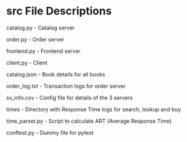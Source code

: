 # src File Descriptions

catalog.py - Catalog server

order.py - Order server

frontend.py - Frontend server

client.py - Client

catalog.json - Book details for all books 

order_log.txt - Transaction logs for order server

sv_info.csv - Config file for details of the 3 servers

times - Directory with Response Time logs for search, lookup and buy

time_parser.py - Script to calculate ART (Average Response Time)

conftest.py - Dummy file for pytest

